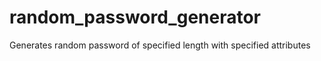 # random_password_generator
Generates random password of specified length with specified attributes

